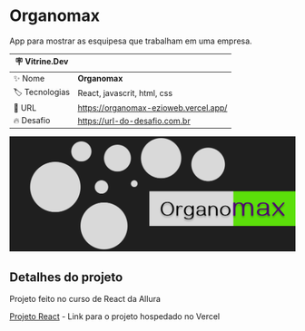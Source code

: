 # Organomax

App para mostrar as esquipesa que trabalham em uma empresa.

| :placard: Vitrine.Dev |     |
| -------------  | --- |
| :sparkles: Nome        | **Organomax**
| :label: Tecnologias | React, javascrit, html, css
| :rocket: URL         | https://organomax-ezioweb.vercel.app/
| :fire: Desafio     | https://url-do-desafio.com.br

<!-- Inserir imagem com a #vitrinedev ao final do link -->
![](https://github.com/ezioweb/Organomax/blob/main/public/imagens/organomax.png)

## Detalhes do projeto

Projeto feito no curso de React da Allura

[Projeto React](https://organomax-ezioweb.vercel.app/) - Link para o projeto hospedado no Vercel
